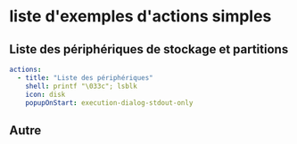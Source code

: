 # liste d'exemples d'actions simples
## Liste des périphériques de stockage et partitions
```yaml
actions:
  - title: "Liste des périphériques"
    shell: printf "\033c"; lsblk
    icon: disk
    popupOnStart: execution-dialog-stdout-only
```
## Autre
```yaml

```
```yaml

```
```yaml

```
